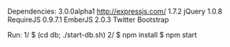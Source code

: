 Dependencies:
3.0.0alpha1 http://expressjs.com/
1.7.2       jQuery
1.0.8       RequireJS
0.9.7.1     EmberJS
2.0.3       Twitter Bootstrap


Run:
1/
$ (cd db; ./start-db.sh)
2/
$ npm install
$ npm start
